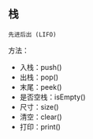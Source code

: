 ## 栈
`先进后出 (LIFO)`

方法：
* 入栈：push()
* 出栈：pop()
* 末尾：peek()
* 是否空栈：isEmpty()
* 尺寸：size()
* 清空：clear()
* 打印：print()